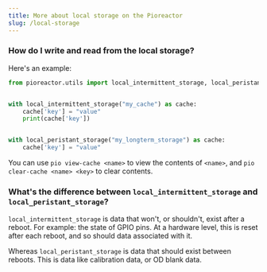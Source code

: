 ```yaml
---
title: More about local storage on the Pioreactor
slug: /local-storage
---
```


### How do I write and read from the local storage?

Here's an example:

```python
from pioreactor.utils import local_intermittent_storage, local_peristant_storage


with local_intermittent_storage("my_cache") as cache:
    cache['key'] = "value"
    print(cache['key'])


with local_peristant_storage("my_longterm_storage") as cache:
    cache['key'] = "value"


```

You can use `pio view-cache <name>` to view the contents of `<name>`, and `pio clear-cache <name> <key>` to clear contents.

### What's the difference between `local_intermittent_storage` and `local_peristant_storage`?

`local_intermittent_storage` is data that won't, or shouldn't, exist after a reboot. For example: the state of GPIO pins. At a hardware level, this is reset after each reboot, and so should data associated with it. 

Whereas `local_peristant_storage` is data that should exist between reboots. This is data like calibration data, or OD blank data.